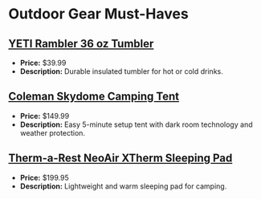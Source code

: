 # Outdoor Gear Must-Haves

## [YETI Rambler 36 oz Tumbler](https://www.amazon.com/dp/B01J5EOM68?tag=mychanneld-20)
- **Price:** $39.99
- **Description:** Durable insulated tumbler for hot or cold drinks.

## [Coleman Skydome Camping Tent](https://www.amazon.com/dp/B08L6YJ5ZK?tag=mychanneld-20)
- **Price:** $149.99
- **Description:** Easy 5-minute setup tent with dark room technology and weather protection.

## [Therm-a-Rest NeoAir XTherm Sleeping Pad](https://www.amazon.com/dp/B06W55JYD7?tag=mychanneld-20)
- **Price:** $199.95
- **Description:** Lightweight and warm sleeping pad for camping.

